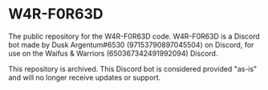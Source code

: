 # W4R-F0R63D
The public repository for the W4R-F0R63D code. W4R-F0R63D is a Discord bot made by Dusk Argentum#6530 (97153790897045504) on Discord, for use on the Waifus & Warriors (650367342491992094) Discord.

This repository is archived. This Discord bot is considered provided "as-is" and will no longer receive updates or support.